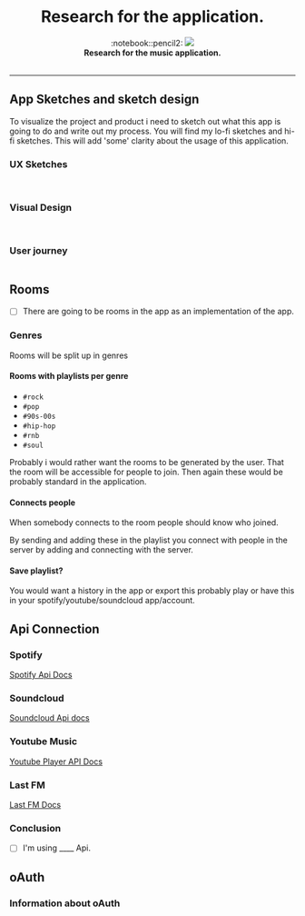 <h1 align="center">Research for the application.</h1>

<div align="center">
  :notebook::pencil2: <img src="https://img.shields.io/badge/readme-research-blue.svg">
</div>
<div align="center">
  <strong>Research for the music application.</strong>
</div>

<br />

--------

## App Sketches and sketch design
To visualize the project and product i need to sketch out what this app is going to do and write out my process. You will find my lo-fi sketches and hi-fi sketches. This will add 'some' clarity about the usage of this application. 
### UX Sketches

![]()
![]()

### Visual Design

![]()
![]()

### User journey

![]()

## Rooms
- [ ] There are going to be rooms in the app as an implementation of the app.

### Genres
Rooms will be split up in genres

#### Rooms with playlists per genre
* `#rock`
* `#pop`
* `#90s-00s`
* `#hip-hop`
* `#rnb`
* `#soul`

Probably i would rather want the rooms to be generated by the user. That the room will be accessible for people to join. Then again these would be probably standard in the application.

#### Connects people
When somebody connects to the room people should know who joined. 

By sending and adding these in the playlist you connect with people in the server by adding and connecting with the server.

#### Save playlist?
You would want a history in the app or export this probably play or have this in your spotify/youtube/soundcloud app/account. 

## Api Connection

### Spotify

[Spotify Api Docs](https://beta.developer.spotify.com/documentation/web-api/quick-start/)

### Soundcloud
[Soundcloud Api docs](https://developers.soundcloud.com/)

### Youtube Music

[Youtube Player API Docs](https://developers.google.com/youtube/iframe_api_reference#Requirements)

### Last FM

[Last FM Docs](https://www.last.fm/api/intro)

### Conclusion

* [ ] I'm using ____ Api.

## oAuth

### Information about oAuth